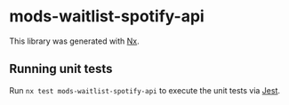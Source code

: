 # mods-waitlist-spotify-api

This library was generated with [Nx](https://nx.dev).

## Running unit tests

Run `nx test mods-waitlist-spotify-api` to execute the unit tests via [Jest](https://jestjs.io).
